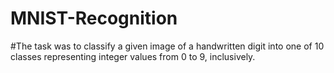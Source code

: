 # MNIST-Recognition
#The task was to classify a given image of a handwritten digit into one of 10 classes representing integer values from 0 to 9, inclusively. 
